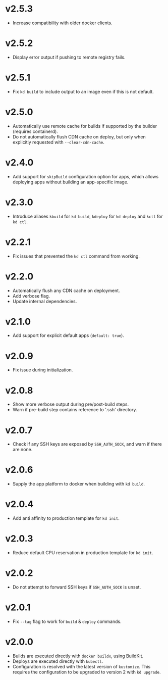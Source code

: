 # v2.5.3

* Increase compatibility with older docker clients.

# v2.5.2

* Display error output if pushing to remote registry fails.

# v2.5.1

* Fix `kd build` to include output to an image even if this is not default.

# v2.5.0

* Automatically use remote cache for builds if supported by the builder (requires containerd).
* Do not automatically flush CDN cache on deploy, but only when explicitly requested with `--clear-cdn-cache`.

# v2.4.0

* Add support for `skipBuild` configuration option for apps, which allows deploying apps without building an app-specific image.

# v2.3.0

* Introduce aliases `kbuild` for `kd build`, `kdeploy` for `kd deploy` and `kctl` for `kd ctl`.

# v2.2.1

* Fix issues that prevented the `kd ctl` command from working.

# v2.2.0

* Automatically flush any CDN cache on deployment.
* Add verbose flag.
* Update internal dependencies.

# v2.1.0

* Add support for explicit default apps (`default: true`).

# v2.0.9

* Fix issue during initialization.

# v2.0.8

* Show more verbose output during pre/post-build steps.
* Warn if pre-build step contains reference to '.ssh' directory.

# v2.0.7

* Check if any SSH keys are exposed by `SSH_AUTH_SOCK`, and warn if there are none.

# v2.0.6

* Supply the app platform to docker when building with `kd build`.

# v2.0.4

* Add anti affinity to production template for `kd init`.

# v2.0.3

* Reduce default CPU reservation in production template for `kd init`.

# v2.0.2

* Do not attempt to forward SSH keys if `SSH_AUTH_SOCK` is unset.

# v2.0.1

* Fix `--tag` flag to work for `build` & `deploy` commands.

# v2.0.0

* Builds are executed directly with `docker buildx`, using BuildKit.
* Deploys are executed directly with `kubectl`.
* Configuration is resolved with the latest version of `kustomize`. This requires the configuration to be upgraded to version 2 with `kd upgrade`.
